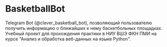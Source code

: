 # BasketballBot
Telegram Bot (@clever_basketball_bot), позволяющий пользователю получить информацию о ближайших к нему баскетбольных площадках. Учебный проект для прохождения практики в НИУ ВШЭ ФКН ПМИ на курсе "Анализ и обработка веб-данных на языке Python".
